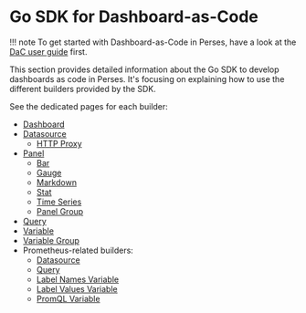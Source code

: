 # Go SDK for Dashboard-as-Code

!!! note
	To get started with Dashboard-as-Code in Perses, have a look at the [DaC user guide](../dashboard-as-code.md) first.

This section provides detailed information about the Go SDK to develop dashboards as code in Perses.
It's focusing on explaining how to use the different builders provided by the SDK.

See the dedicated pages for each builder:

- [Dashboard](./dashboard.md)
- [Datasource](./datasource.md)
    - [HTTP Proxy](./helper/http-proxy.md)
- [Panel](./panel.md)
    - [Bar](./panel/bar.md)
    - [Gauge](./panel/gauge.md)
    - [Markdown](./panel/markdown.md)
    - [Stat](./panel/stat.md)
    - [Time Series](./panel/time-series.md)
    - [Panel Group](./panel-group.md)
- [Query](./query.md)
- [Variable](./variable.md)
- [Variable Group](./variable-group.md)
- Prometheus-related builders:
    - [Datasource](./prometheus/datasource.md)
    - [Query](./prometheus/query.md)
    - [Label Names Variable](./prometheus/variable/label-names.md)
    - [Label Values Variable](./prometheus/variable/label-values.md)
    - [PromQL Variable](./prometheus/variable/promql.md)
